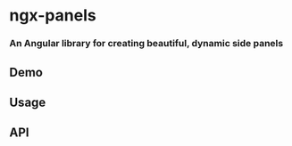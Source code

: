 # ngx-panels
### An Angular library for creating beautiful, dynamic side panels

## Demo

## Usage

## API




